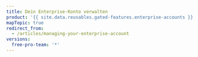 ```yaml
---
title: Dein Enterprise-Konto verwalten
product: '{{ site.data.reusables.gated-features.enterprise-accounts }}'
mapTopic: true
redirect_from:
  - /articles/managing-your-enterprise-account
versions:
  free-pro-team: '*'
---
```


